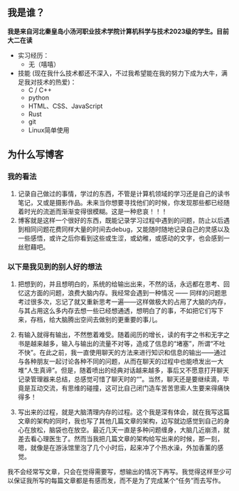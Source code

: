 ## 我是谁？
**我是来自河北秦皇岛小汤河职业技术学院计算机科学与技术2023级的学生。目前大二在读**
- 实习经历：
    - 无（嘻嘻）
- 技能 (现在我什么技术都还不深入，不过我希望能在我的努力下成为大牛，满足我对技术的热爱)：
    - C / C++
    - python
    - HTML、CSS、JavaScript
    - Rust
    - git
    - Linux简单使用

## 为什么写博客
### 我的看法
1. 记录自己做过的事情，学过的东西，不管是计算机领域的学习还是自己的读书笔记，又或是摄影作品。未来当你想要寻找他们的时候，你发现那些都已经随着时光的流逝而渐渐变得很模糊。这是一种悲哀！！！
2. 博客就是这样一个很好的东西，既能记录学习过程中遇到的问题，防止以后遇到相同问题花费同样大量的时间去debug，又能随时随地记录自己的灵感以及一些感悟，或许之后你看到这些或生涩，或幼稚，或感动的文字，也会感到一丝慰藉吧。

### 以下是我见到的别人好的想法
1. 把想到的，并且想明白的，系统的给输出出来，不然的话，永远都在思考、回忆这方面的问题，浪费大脑内存。我经常会遇到一种情况 —— 同样的问题思考过很多次，忘记了就又重新思考一遍——这样做极大的占用了大脑的内存，与其占用这么多内存去想一些已经想通透，想明白了的事，不如把它们写下来，存档，给大脑腾出空间去做别的更重要的事儿。

2. 有输入就得有输出，不然憋着难受。随着阅历的增长，读的有字之书和无字之书是越来越多，输入与输出的流量不对等，造成了信息的“堵塞”，所谓“不吐不快”。在此之前，我一直使用聊天的方法来进行知识和信息的输出——通过与各种朋友一起讨论各种不同的问题，从而在聊天的过程中也能喷发出一大堆“人生真谛”。但是，随着喷出的经典对话越来越多，事后又不愿意打开聊天记录管理器来总结，总感觉可惜了聊天时的“”。当然，聊天还是要继续滴，毕竟是互动交流，有思维的碰撞，这可比自己闭门造车苦苦思索人生要来得痛快得多！

3. 写出来的过程，就是大脑清理内存的过程。这个我是深有体会，就在我写这篇文章的架构的同时，我也写了其他几篇文章的架构，边写就边感觉到自己的身心在放松，脑袋也在放空。最近几天一直是多种问题缠身，大脑几近崩溃，就差去看心理医生了。然而当我把几篇文章的架构给写出来的时候，那一刻，嗯，就像是在游泳馆里泡了几个小时后，起来冲了个热水澡，外加香薰的感觉。



我不会经常写文章，只会在觉得需要写，想输出的情况下再写。我觉得这样至少可以保证我所写的每篇文章都是有感而发，而不是为了完成某个“任务”而去写作。
